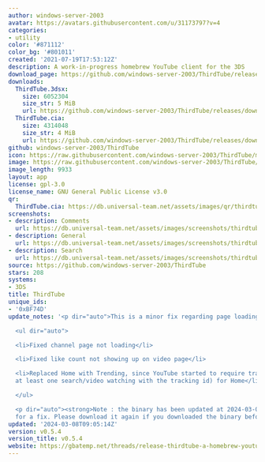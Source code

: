 ```yaml
---
author: windows-server-2003
avatar: https://avatars.githubusercontent.com/u/31173797?v=4
categories:
- utility
color: '#871112'
color_bg: '#801011'
created: '2021-07-19T17:53:12Z'
description: A work-in-progress homebrew YouTube client for the 3DS
download_page: https://github.com/windows-server-2003/ThirdTube/releases
downloads:
  ThirdTube.3dsx:
    size: 6052304
    size_str: 5 MiB
    url: https://github.com/windows-server-2003/ThirdTube/releases/download/v0.5.4/ThirdTube.3dsx
  ThirdTube.cia:
    size: 4314048
    size_str: 4 MiB
    url: https://github.com/windows-server-2003/ThirdTube/releases/download/v0.5.4/ThirdTube.cia
github: windows-server-2003/ThirdTube
icon: https://raw.githubusercontent.com/windows-server-2003/ThirdTube/main/resource/icon.png
image: https://raw.githubusercontent.com/windows-server-2003/ThirdTube/main/resource/banner.png
image_length: 9933
layout: app
license: gpl-3.0
license_name: GNU General Public License v3.0
qr:
  ThirdTube.cia: https://db.universal-team.net/assets/images/qr/thirdtube-cia.png
screenshots:
- description: Comments
  url: https://db.universal-team.net/assets/images/screenshots/thirdtube/comments.png
- description: General
  url: https://db.universal-team.net/assets/images/screenshots/thirdtube/general.png
- description: Search
  url: https://db.universal-team.net/assets/images/screenshots/thirdtube/search.png
source: https://github.com/windows-server-2003/ThirdTube
stars: 208
systems:
- 3DS
title: ThirdTube
unique_ids:
- '0xBF74D'
update_notes: '<p dir="auto">This is a minor fix regarding page loading issues.</p>

  <ul dir="auto">

  <li>Fixed channel page not loading</li>

  <li>Fixed like count not showing up on video page</li>

  <li>Replaced Home with Trending, since YouTube started to require tracking data(and
  at least one search/video watching with the tracking id) for Home</li>

  </ul>

  <p dir="auto"><strong>Note : the binary has been updated at 2024-03-08 9:16 UTC
  for a fix. Please download it again if you downloaded the binary before this</strong></p>'
updated: '2024-03-08T09:05:14Z'
version: v0.5.4
version_title: v0.5.4
website: https://gbatemp.net/threads/release-thirdtube-a-homebrew-youtube-client-for-the-new-3ds.591696/
---
```

